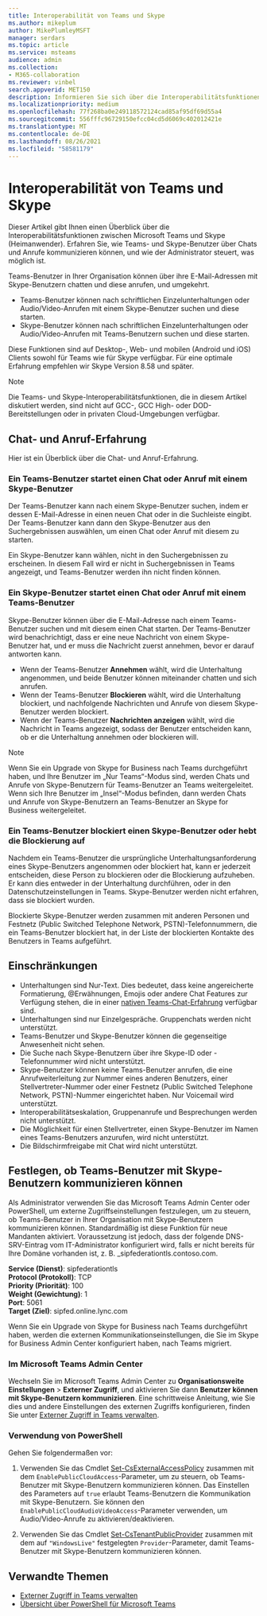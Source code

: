 ```yaml
---
title: Interoperabilität von Teams und Skype
ms.author: mikeplum
author: MikePlumleyMSFT
manager: serdars
ms.topic: article
ms.service: msteams
audience: admin
ms.collection:
- M365-collaboration
ms.reviewer: vinbel
search.appverid: MET150
description: Informieren Sie sich über die Interoperabilitätsfunktionen zwischen Teams-Benutzern in Ihrem Unternehmen und Skype (Heimanwender)-Benutzern.
ms.localizationpriority: medium
ms.openlocfilehash: 77f268ba0e249118572124cad85af95df69d55a4
ms.sourcegitcommit: 556fffc96729150efcc04cd5d6069c402012421e
ms.translationtype: MT
ms.contentlocale: de-DE
ms.lasthandoff: 08/26/2021
ms.locfileid: "58581179"
---
```

# <a name="teams-and-skype-interoperability"></a>Interoperabilität von Teams und Skype

Dieser Artikel gibt Ihnen einen Überblick über die Interoperabilitätsfunktionen zwischen Microsoft Teams und Skype (Heimanwender). Erfahren Sie, wie Teams- und Skype-Benutzer über Chats und Anrufe kommunizieren können, und wie der Administrator steuert, was möglich ist.

Teams-Benutzer in Ihrer Organisation können über ihre E-Mail-Adressen mit Skype-Benutzern chatten und diese anrufen, und umgekehrt.

- Teams-Benutzer können nach schriftlichen Einzelunterhaltungen oder Audio/Video-Anrufen mit einem Skype-Benutzer suchen und diese starten.
- Skype-Benutzer können nach schriftlichen Einzelunterhaltungen oder Audio/Video-Anrufen mit Teams-Benutzern suchen und diese starten.

Diese Funktionen sind auf Desktop-, Web- und mobilen (Android und iOS) Clients sowohl für Teams wie für Skype verfügbar. Für eine optimale Erfahrung empfehlen wir Skype Version 8.58 und später.

> [!NOTE]
> Die Teams- und Skype-Interoperabilitätsfunktionen, die in diesem Artikel diskutiert werden, sind nicht auf GCC-, GCC High- oder DOD-Bereitstellungen oder in privaten Cloud-Umgebungen verfügbar.

## <a name="chat-and-calling-experience"></a>Chat- und Anruf-Erfahrung

Hier ist ein Überblick über die Chat- und Anruf-Erfahrung.

### <a name="teams-user-starts-a-chat-or-call-with-a-skype-user"></a>Ein Teams-Benutzer startet einen Chat oder Anruf mit einem Skype-Benutzer

Der Teams-Benutzer kann nach einem Skype-Benutzer suchen, indem er dessen E-Mail-Adresse in einen neuen Chat oder in die Suchleiste eingibt.  Der Teams-Benutzer kann dann den Skype-Benutzer aus den Suchergebnissen auswählen, um einen Chat oder Anruf mit diesem zu starten.

Ein Skype-Benutzer kann wählen, nicht in den Suchergebnissen zu erscheinen. In diesem Fall wird er nicht in Suchergebnissen in Teams angezeigt, und Teams-Benutzer werden ihn nicht finden können.

### <a name="skype-user-starts-a-chat-or-call-with-a-teams-user"></a>Ein Skype-Benutzer startet einen Chat oder Anruf mit einem Teams-Benutzer

Skype-Benutzer können über die E-Mail-Adresse nach einem Teams-Benutzer suchen und mit diesem einen Chat starten. Der Teams-Benutzer wird benachrichtigt, dass er eine neue Nachricht von einem Skype-Benutzer hat, und er muss die Nachricht zuerst annehmen, bevor er darauf antworten kann.

- Wenn der Teams-Benutzer **Annehmen** wählt, wird die Unterhaltung angenommen, und beide Benutzer können miteinander chatten und sich anrufen.
- Wenn der Teams-Benutzer **Blockieren** wählt, wird die Unterhaltung blockiert, und nachfolgende Nachrichten und Anrufe von diesem Skype-Benutzer werden blockiert.
- Wenn der Teams-Benutzer **Nachrichten anzeigen** wählt, wird die Nachricht in Teams angezeigt, sodass der Benutzer entscheiden kann, ob er die Unterhaltung annehmen oder blockieren will.

> [!NOTE]
> Wenn Sie ein Upgrade von Skype for Business nach Teams durchgeführt haben, und Ihre Benutzer im „Nur Teams“-Modus sind, werden Chats und Anrufe von Skype-Benutzern für Teams-Benutzer an Teams weitergeleitet. Wenn sich Ihre Benutzer im „Insel“-Modus befinden, dann werden Chats und Anrufe von Skype-Benutzern an Teams-Benutzer an Skype for Business weitergeleitet.

### <a name="teams-user-blocks-or-unblocks-a-skype-user"></a>Ein Teams-Benutzer blockiert einen Skype-Benutzer oder hebt die Blockierung auf

Nachdem ein Teams-Benutzer die ursprüngliche Unterhaltungsanforderung eines Skype-Benutzers angenommen oder blockiert hat, kann er jederzeit entscheiden, diese Person zu blockieren oder die Blockierung aufzuheben. Er kann dies entweder in der Unterhaltung durchführen, oder in den Datenschutzeinstellungen in Teams. Skype-Benutzer werden nicht erfahren, dass sie blockiert wurden.

Blockierte Skype-Benutzer werden zusammen mit anderen Personen und Festnetz (Public Switched Telephone Network, PSTN)-Telefonnummern, die ein Teams-Benutzer blockiert hat, in der Liste der blockierten Kontakte des Benutzers in Teams aufgeführt.

## <a name="limitations"></a>Einschränkungen

- Unterhaltungen sind Nur-Text. Dies bedeutet, dass keine angereicherte Formatierung, @Erwähnungen, Emojis oder andere Chat Features zur Verfügung stehen, die in einer [nativen Teams-Chat-Erfahrung](native-chat-for-external-users.md) verfügbar sind.
- Unterhaltungen sind nur Einzelgespräche. Gruppenchats werden nicht unterstützt.
- Teams-Benutzer und Skype-Benutzer können die gegenseitige Anwesenheit nicht sehen.
- Die Suche nach Skype-Benutzern über ihre Skype-ID oder -Telefonnummer wird nicht unterstützt.
- Skype-Benutzer können keine Teams-Benutzer anrufen, die eine Anrufweiterleitung zur Nummer eines anderen Benutzers, einer Stellvertreter-Nummer oder einer Festnetz (Public Switched Telephone Network, PSTN)-Nummer eingerichtet haben.  Nur Voicemail wird unterstützt.
- Interoperabilitätseskalation, Gruppenanrufe und Besprechungen werden nicht unterstützt.
- Die Möglichkeit für einen Stellvertreter, einen Skype-Benutzer im Namen eines Teams-Benutzers anzurufen, wird nicht unterstützt.
- Die Bildschirmfreigabe mit Chat wird nicht unterstützt.

## <a name="set-whether-teams-users-can-communicate-with-skype-users"></a>Festlegen, ob Teams-Benutzer mit Skype-Benutzern kommunizieren können

Als Administrator verwenden Sie das Microsoft Teams Admin Center oder PowerShell, um externe Zugriffseinstellungen festzulegen, um zu steuern, ob Teams-Benutzer in Ihrer Organisation mit Skype-Benutzern kommunizieren können. Standardmäßig ist diese Funktion für neue Mandanten aktiviert. Voraussetzung ist jedoch, dass der folgende DNS-SRV-Eintrag vom IT-Administrator konfiguriert wird, falls er nicht bereits für Ihre Domäne vorhanden ist, z. B. _sipfederationtls.contoso.com.  

**Service (Dienst)**: sipfederationtls<br/>
**Protocol (Protokoll)**: TCP<br/>
**Priority (Priorität)**: 100<br/>
**Weight (Gewichtung)**: 1<br/>
**Port**: 5061<br/>
**Target (Ziel)**: sipfed.online.lync.com

Wenn Sie ein Upgrade von Skype for Business nach Teams durchgeführt haben, werden die externen Kommunikationseinstellungen, die Sie im Skype for Business Admin Center konfiguriert haben, nach Teams migriert.

### <a name="in-the-microsoft-teams-admin-center"></a>Im Microsoft Teams Admin Center

Wechseln Sie im Microsoft Teams Admin Center zu **Organisationsweite Einstellungen** > **Externer Zugriff**, und aktivieren Sie dann **Benutzer können mit Skype-Benutzern kommunizieren**. Eine schrittweise Anleitung, wie Sie dies und andere Einstellungen des externen Zugriffs konfigurieren, finden Sie unter [Externer Zugriff in Teams verwalten](./manage-external-access.md#allow-or-block-domains).

### <a name="using-powershell"></a>Verwendung von PowerShell

Gehen Sie folgendermaßen vor: 
1. Verwenden Sie das Cmdlet [Set-CsExternalAccessPolicy](/powershell/module/skype/set-csexternalaccesspolicy) zusammen mit dem ```EnablePublicCloudAccess```-Parameter, um zu steuern, ob Teams-Benutzer mit Skype-Benutzern kommunizieren können. Das Einstellen des Parameters auf ```true``` erlaubt Teams-Benutzern die Kommunikation mit Skype-Benutzern. Sie können den ```EnablePublicCloudAudioVideoAccess```-Parameter verwenden, um Audio/Video-Anrufe zu aktivieren/deaktivieren.

2. Verwenden Sie das Cmdlet [Set-CsTenantPublicProvider](/powershell/module/skype/Set-CsTenantPublicProvider) zusammen mit dem auf ```"WindowsLive"``` festgelegten ```Provider```-Parameter, damit Teams-Benutzer mit Skype-Benutzern kommunizieren können.

## <a name="related-topics"></a>Verwandte Themen

- [Externer Zugriff in Teams verwalten](manage-external-access.md)
- [Übersicht über PowerShell für Microsoft Teams](teams-powershell-overview.md)
